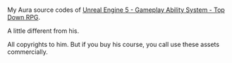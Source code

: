 ###

My Aura source codes of [Unreal Engine 5 - Gameplay Ability System - Top Down RPG](https://www.udemy.com/course/unreal-engine-5-gas-top-down-rpg/). 

A little different from his.

All copyrights to him. But if you buy his course, you call use these assets commercially.
